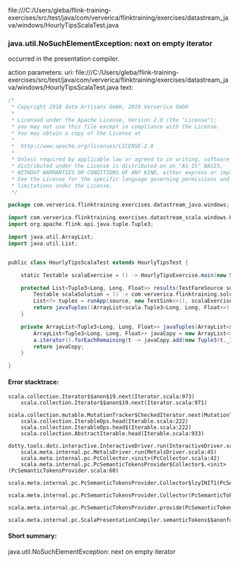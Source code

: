 file:///C:/Users/gleba/flink-training-exercises/src/test/java/com/ververica/flinktraining/exercises/datastream_java/windows/HourlyTipsScalaTest.java
### java.util.NoSuchElementException: next on empty iterator

occurred in the presentation compiler.

action parameters:
uri: file:///C:/Users/gleba/flink-training-exercises/src/test/java/com/ververica/flinktraining/exercises/datastream_java/windows/HourlyTipsScalaTest.java
text:
```scala
/*
 * Copyright 2018 data Artisans GmbH, 2019 Ververica GmbH
 *
 * Licensed under the Apache License, Version 2.0 (the "License");
 * you may not use this file except in compliance with the License.
 * You may obtain a copy of the License at
 *
 *  http://www.apache.org/licenses/LICENSE-2.0
 *
 * Unless required by applicable law or agreed to in writing, software
 * distributed under the License is distributed on an "AS IS" BASIS,
 * WITHOUT WARRANTIES OR CONDITIONS OF ANY KIND, either express or implied.
 * See the License for the specific language governing permissions and
 * limitations under the License.
 */

package com.ververica.flinktraining.exercises.datastream_java.windows;

import com.ververica.flinktraining.exercises.datastream_scala.windows.HourlyTipsExercise;
import org.apache.flink.api.java.tuple.Tuple3;

import java.util.ArrayList;
import java.util.List;


public class HourlyTipsScalaTest extends HourlyTipsTest {

	static Testable scalaExercise = () -> HourlyTipsExercise.main(new String[]{});

	protected List<Tuple3<Long, Long, Float>> results(TestFareSource source) throws Exception {
		Testable scalaSolution = () -> com.ververica.flinktraining.solutions.datastream_scala.windows.HourlyTipsSolution.main(new String[]{});
		List<?> tuples = runApp(source, new TestSink<>(), scalaExercise, scalaSolution);
		return javaTuples((ArrayList<scala.Tuple3<Long, Long, Float>>) tuples);
	}

	private ArrayList<Tuple3<Long, Long, Float>> javaTuples(ArrayList<scala.Tuple3<Long, Long, Float>> a) {
		ArrayList<Tuple3<Long, Long, Float>> javaCopy = new ArrayList<>(a.size());
		a.iterator().forEachRemaining(t -> javaCopy.add(new Tuple3(t._1(), t._2(), t._3())));
		return javaCopy;
	}

}
```



#### Error stacktrace:

```
scala.collection.Iterator$$anon$19.next(Iterator.scala:973)
	scala.collection.Iterator$$anon$19.next(Iterator.scala:971)
	scala.collection.mutable.MutationTracker$CheckedIterator.next(MutationTracker.scala:76)
	scala.collection.IterableOps.head(Iterable.scala:222)
	scala.collection.IterableOps.head$(Iterable.scala:222)
	scala.collection.AbstractIterable.head(Iterable.scala:933)
	dotty.tools.dotc.interactive.InteractiveDriver.run(InteractiveDriver.scala:168)
	scala.meta.internal.pc.MetalsDriver.run(MetalsDriver.scala:45)
	scala.meta.internal.pc.PcCollector.<init>(PcCollector.scala:42)
	scala.meta.internal.pc.PcSemanticTokensProvider$Collector$.<init>(PcSemanticTokensProvider.scala:60)
	scala.meta.internal.pc.PcSemanticTokensProvider.Collector$lzyINIT1(PcSemanticTokensProvider.scala:60)
	scala.meta.internal.pc.PcSemanticTokensProvider.Collector(PcSemanticTokensProvider.scala:60)
	scala.meta.internal.pc.PcSemanticTokensProvider.provide(PcSemanticTokensProvider.scala:81)
	scala.meta.internal.pc.ScalaPresentationCompiler.semanticTokens$$anonfun$1(ScalaPresentationCompiler.scala:99)
```
#### Short summary: 

java.util.NoSuchElementException: next on empty iterator